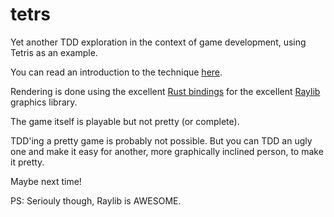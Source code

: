 # tetrs
Yet another TDD exploration in the context of game development, using Tetris as an example.

You can read an introduction to the technique [here](https://wolfgangdeutsch.work/blog/outside-in-tdd-tetris-1/).

Rendering is done using the excellent [Rust bindings](https://github.com/deltaphc/raylib-rs) for the excellent [Raylib](https://www.raylib.com/) graphics library.

The game itself is playable but not pretty (or complete).

TDD'ing a pretty game is probably not possible. But you can TDD an ugly one and make it easy for another, more graphically inclined person, to make it pretty.

Maybe next time!

PS: Seriouly though, Raylib is AWESOME.
